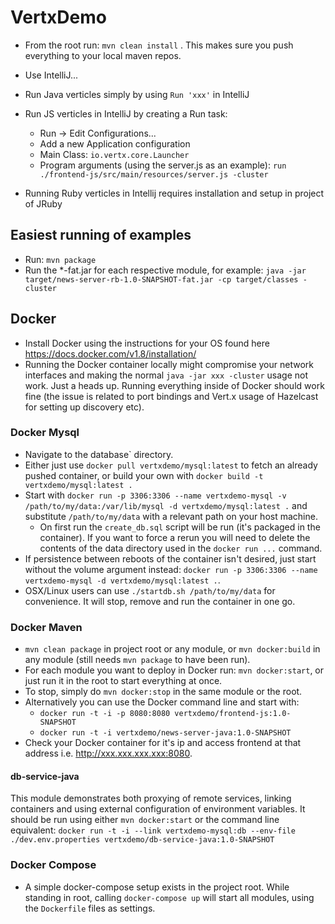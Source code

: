 # VertxDemo

* From the root run: `mvn clean install` . This makes sure you push everything to your local maven repos.

* Use IntelliJ...

* Run Java verticles simply by using `Run 'xxx'` in IntelliJ

* Run JS verticles in IntelliJ by creating a Run task:
    - Run -> Edit Configurations...
    - Add a new Application configuration
    - Main Class: ```io.vertx.core.Launcher```
    - Program arguments (using the server.js as an example): ```run ./frontend-js/src/main/resources/server.js -cluster```
    
* Running Ruby verticles in Intellij requires installation and setup in project of JRuby
    
## Easiest running of examples
* Run: `mvn package`
* Run the *-fat.jar for each respective module, for example: 
`java -jar target/news-server-rb-1.0-SNAPSHOT-fat.jar -cp target/classes -cluster`  

## Docker

* Install Docker using the instructions for your OS found here <https://docs.docker.com/v1.8/installation/>
* Running the Docker container locally might compromise your network interfaces and making the normal `java -jar xxx -cluster`
usage not work. Just a heads up. Running everything inside of Docker should work fine (the issue is related to port bindings and 
Vert.x usage of Hazelcast for setting up discovery etc).


### Docker Mysql
  * Navigate to the database` directory.
  * Either just use `docker pull vertxdemo/mysql:latest` to fetch an already pushed container, or build your own 
  with `docker build -t vertxdemo/mysql:latest .`
  * Start with `docker run -p 3306:3306 --name vertxdemo-mysql -v /path/to/my/data:/var/lib/mysql -d vertxdemo/mysql:latest .`
  and substitute `/path/to/my/data` with a relevant path on your host machine.
    * On first run the `create_db.sql` script will be run (it's packaged in the container). If you want to force a rerun
    you will need to delete the contents of the data directory used in the `docker run ...` command.
  * If persistence between reboots of the container isn't desired, just start without the volume argument instead:
  `docker run -p 3306:3306 --name vertxdemo-mysql -d vertxdemo/mysql:latest .`.
  * OSX/Linux users can use `./startdb.sh /path/to/my/data` for convenience. It will stop, remove and run the container in one go.


### Docker Maven
  * `mvn clean package` in project root or any module, or `mvn docker:build` in any module (still needs `mvn package` to have been run). 
  * For each module you want to deploy in Docker run: `mvn docker:start`, or just run it in the root to start everything at once.
  * To stop, simply do `mvn docker:stop` in the same module or the root.
  * Alternatively you can use the Docker command line and start with:
    * `docker run -t -i -p 8080:8080 vertxdemo/frontend-js:1.0-SNAPSHOT`
    * `docker run -t -i vertxdemo/news-server-java:1.0-SNAPSHOT`
  * Check your Docker container for it's ip and access frontend at that address i.e. <http://xxx.xxx.xxx.xxx:8080>.  

#### db-service-java
  This module demonstrates both proxying of remote services, linking containers and using external configuration of environment variables.
  It should be run using either `mvn docker:start` or the command line equivalent: 
  `docker run -t -i --link vertxdemo-mysql:db --env-file ./dev.env.properties vertxdemo/db-service-java:1.0-SNAPSHOT`
  
  
### Docker Compose
  * A simple docker-compose setup exists in the project root. While standing in root, calling `docker-compose up` will start
  all modules, using the `Dockerfile` files as settings.
  
